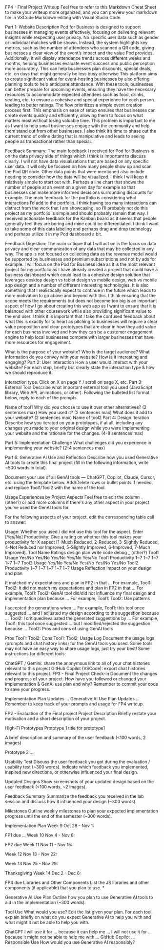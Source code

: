 FP4 - Final Project Writeup
Feel free to refer to this Markdown Cheat Sheet to make your writeup more organized, and you can preview your markdown file in VSCode Markdown editing with Visual Studio Code.

Part 1: Website Description
Pod for Business is designed to support businesses in managing events effectively, focusing on delivering relevant insights while respecting user privacy. No specific user data such as gender or individual matches will be shown. Instead, the system highlights key metrics, such as the number of attendees who scanned a QR code, giving businesses a clear view of the event’s impact and the value Pod provides. Additionally, it will display attendance trends across different weeks and months, helping businesses evaluate event success and public perception more accurately. This can help businesses plan discounts, special deals, etc. on days that might generally be less busy otherwise
This platform aims to create significant value for event-hosting businesses by also offering planning tools to help anticipate attendance. With these tools, businesses can better prepare for upcoming events, ensuring they have the necessary resources to accommodate expected attendees such as food, drinks, seating, etc. to ensure a cohesive and special experience for each person leading to better ratings. 
The flow prioritizes a simple event creation process first. This emphasis on ease of setup ensures that businesses can create events quickly and efficiently, allowing them to focus on what matters most without losing valuable time. 
This problem is important to me as I want to help small businesses engage with the community and help them stand out from other businesses. I also think it’s time to phase out the current trend of online dating that is manipulative and leads to seeing people as transactional rather than special. 

Feedback Summary: 
The main feedback I received for Pod for Business is on the data privacy side of things which I think is important to discuss clearly. I will not have data visualizations that are based on any specific user data. It will only be focused on how many people show up and scan the Pod QR code. Other data points that were mentioned also include needing to consider how the data will be visualized. I think I will keep it relatively simple to start out with. Perhaps a line chart that shows the number of people at an event on a given day for example so that businesses can make more informed decisions surrounding discounts for example. 
The main feedback for the portfolio is considering what interactions I’d add to the portfolio. I think having too many interactions can distract from the work that I am showcasing, so I’ll probably not do this project as my portfolio is simple and should probably remain that way. 
I received actionable feedback for the Kanban board as it seems that people generally feel they are boring and mine could be differentiated. I think I want to take some of this data labeling and perhaps drag and drop technology and perhaps utilize it in my Pod dashboard a bit. 

Feedback Digestion:
The main critique that I will act on is the focus on data privacy and clear communication of any data that may be collected in any way. The app is not focused on collecting data as the revenue model would be supported by businesses and premium subscriptions and not by ads for example. I will focus on the Pod for Business idea as it is the most relevant project for my portfolio as I have already created a project that could have a business dashboard which could lead to a cohesive design solution that leverages desktop design vs tablet design vs mobile design, web vs mobile app design and a number of different interesting technologies. It is also something that I realistically expect to continue in the future which leads to more motivation to go above and beyond with this. 
I think ensuring that the scope meets the requirements but does not become too big is an important aspect of how I go about creating this web app as I want to ensure that it is balanced with other coursework while also proviiding significant value to the end user. 
I think it is important that I take the confused feedback about what this is exactly for to heart as pitching to businesses will require a clear value proposition and clear prototypes that are clear in how they add value for each business involved and how they can be a customer engagement engine to help local businesses compete with larger businesses that have more resources for engagement. 



What is the purpose of your website?
Who is the target audience?
What information do you convey with your website?
How is it interesting and engaging?
Part 2: User Interaction
How a user would interact with your website? For each step, briefly but clearly state the interaction type & how we should reproduce it.

Interaction type. Click on X on page Y / scroll on page X, etc.
Part 3: External Tool
Describe what important external tool you used (JavaScript library, Web API, animations, or other). Following the bulleted list format below, reply to each of the prompts.

Name of tool1
Why did you choose to use it over other alternatives? (2 sentences max)
How you used it? (2 sentences max)
What does it add to your website? (2 sentences max)
Name of tool2
Part 4: Design Iteration
Describe how you iterated on your prototypes, if at all, including any changes you made to your original design while you were implementing your website and the rationale for the changes. (4-8 sentences max)

Part 5: Implementation Challenge
What challenges did you experience in implementing your website? (2-4 sentences max)

Part 6: Generative AI Use and Reflection
Describe how you used Generative AI tools to create this final project (fill in the following information, write ~500 words in total).

Document your use of all GenAI tools — ChatGPT, Copilot, Claude, Cursor, etc. using the template below. Add/Delete rows or bullet points if needed, and replace Tool1/Tool2 with the name of the tool.

Usage Experiences by Project Aspects
Feel free to edit the column _ (other?) or add more columns if there's any other aspect in your project you've used the GenAI tools for.

For the following aspects of your project, edit the corresponding table cell to answer:

Usage: Whether you used / did not use this tool for the aspect. Enter [Yes/No]
Productivity: Give a rating on whether this tool makes your productivity for X aspect [1-Much Reduced, 2-Reduced, 3-Slightly Reduced, 4-Not Reduced nor Improved, 5-Slightly Improved, 6-Improved, 7-Much Improved].
Tool Name	Ratings	design	plan	write code	debug	_ (other?)
Tool1	Usage	Yes/No	Yes/No	Yes/No	Yes/No	Yes/No
Tool1	Productivity	1~7	1~7	1~7	1~7	1~7
Tool2	Usage	Yes/No	Yes/No	Yes/No	Yes/No	Yes/No
Tool2	Productivity	1~7	1~7	1~7	1~7	1~7
Usage Reflection
Impact on your design and plan

It matched my expectations and plan in FP2 in that … For example,
Tool1:
Tool2:
It did not match my expectations and plan in FP2 in that … For example,
Tool1:
Tool2:
GenAI tool did/did not influence my final design and implementation plan because … For example,
Tool1:
Tool2:
Use patterns

I accepted the generations when … For example,
Tool1: this tool once suggested … and I adjusted my design according to the suggestion because …
Tool2:
I critiqued/evaluated the generated suggestions by … For example,
Tool1: this tool once suggested … but I modified/rejected the suggestion because …
Tool2:
Pros and cons of using GenAI tools

Pros
Tool1:
Tool2:
Cons
Tool1:
Tool2:
Usage Log
Document the usage logs (prompts and chat history links) for the GenAI tools you used. Some tools may not have an easy way to share usage logs, just try your best! Some instructions for different tools:

ChatGPT / Gemini: share the anonymous link to all of your chat histories relevant to this project
GitHub Copilot (VSCode): export chat histories relevant to this project.
FP3 - Final Project Check-in
Document the changes and progress of your project. How have you followed or changed your implementation & GenAI use plan and why? Remember to commit your code to save your progress.

Implementation Plan Updates
 ...
Generative AI Use Plan Updates
 ...
Remember to keep track of your prompts and usage for FP4 writeup.

FP2 - Evaluation of the Final project
Project Description
Briefly restate your motivation and a short description of your project.

High-Fi Prototypes
Prototype 1
title for prototype1

A brief description and summary of the user feedback (<100 words, 2 images)

Prototype 2
…

Usability Test
Discuss the user feedback you got during the evaluation / usability test (~300 words). Indicate which feedback you implemented, inspired new directions, or otherwise influenced your final design.

Updated Designs
Show screenshots of your updated design based on the user feedback (<100 words, ~2 images).

Feedback Summary
Summarize the feedback you received in the lab session and discuss how it influenced your design (~300 words).

Milestones
Outline weekly milestones to plan your expected implementation progress until the end of the semester (~300 words).

Implementation Plan
 Week 9 Oct 28 - Nov 1:

 FP1 due
 ...
 Week 10 Nov 4 - Nov 8:

 FP2 due
 Week 11 Nov 11 - Nov 15:

 Week 12 Nov 18 - Nov 22:

 Week 13 Nov 25 - Nov 29:

 Thanksgiving
 Week 14 Dec 2 - Dec 6:

 FP4 due
Libraries and Other Components
List the JS libraries and other components (if applicable) that you plan to use. *

Generative AI Use Plan
Outline how you plan to use Generative AI tools to aid in the implementation (~300 words).

Tool Use
What would you use? Edit the list given your plan. For each tool, explain briefly on what do you expect Generative AI to help you with and what might it not be able to help you with.

ChatGPT
I will use it for … because it can help me …
I will not use it for … because it might not be able to help me with …
GitHub Copilot
...
Responsible Use
How would you use Generative AI responsibly?